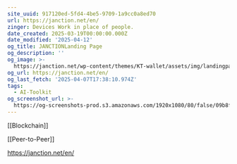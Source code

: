 ```yaml
---
site_uuid: 917120ed-5fd4-4be5-9709-1a9cc0a8ed70
url: https://janction.net/en/
zinger: Devices Work in place of people.
date_created: 2025-03-19T00:00:00.000Z
date_modified: '2025-04-12'
og_title: JANCTIONLanding Page
og_description: ''
og_image: >-
  https://janction.net/wp-content/themes/KT-wallet/assets/img/landingpage/logo.png
og_url: https://janction.net/en/
og_last_fetch: '2025-04-07T17:38:10.974Z'
tags:
  - AI-Toolkit
og_screenshot_url: >-
  https://og-screenshots-prod.s3.amazonaws.com/1920x1080/80/false/09b8ff37e26258798174e73a0bd9c312b2c29ccc5e253bef685ec33598645745.jpeg
---
```





























[[Blockchain]]

[[Peer-to-Peer]]


https://janction.net/en/